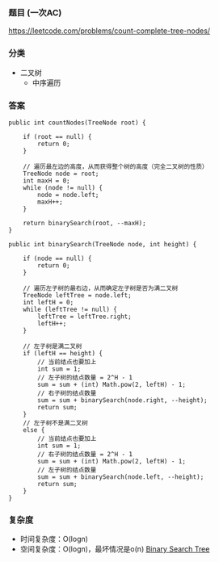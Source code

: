 ### 题目 (一次AC)
https://leetcode.com/problems/count-complete-tree-nodes/

### 分类
* 二叉树
    * 中序遍历

### 答案
```
public int countNodes(TreeNode root) {
    
    if (root == null) {
        return 0;
    }
    
    // 遍历最左边的高度，从而获得整个树的高度（完全二叉树的性质）
    TreeNode node = root;
    int maxH = 0;
    while (node != null) {
        node = node.left;
        maxH++;
    }
    
    return binarySearch(root, --maxH);
}

public int binarySearch(TreeNode node, int height) {
    
    if (node == null) {
        return 0;
    }
    
    // 遍历左子树的最右边，从而确定左子树是否为满二叉树
    TreeNode leftTree = node.left;
    int leftH = 0;
    while (leftTree != null) {
        leftTree = leftTree.right;
        leftH++;
    }
    
    // 左子树是满二叉树
    if (leftH == height) {
        // 当前结点也要加上
        int sum = 1;
        // 左子树的结点数量 = 2^H - 1
        sum = sum + (int) Math.pow(2, leftH) - 1;
        // 右子树的结点数量
        sum = sum + binarySearch(node.right, --height);
        return sum;
    }
    // 左子树不是满二叉树
    else {
        // 当前结点也要加上
        int sum = 1;
        // 右子树的结点数量 = 2^H - 1
        sum = sum + (int) Math.pow(2, leftH) - 1;
        // 左子树的结点数量
        sum = sum + binarySearch(node.left, --height);
        return sum;
    }
}
```

### 复杂度
* 时间复杂度：O(logn)
* 空间复杂度：O(logn)，最坏情况是o(n) [Binary Search Tree](https://github.com/HolmesJJ/CS2040S-Data-Structures-and-Algorithms/wiki/Binary-Search-Tree)

